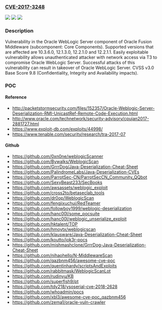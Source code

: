 ### [CVE-2017-3248](https://cve.mitre.org/cgi-bin/cvename.cgi?name=CVE-2017-3248)
![](https://img.shields.io/static/v1?label=Product&message=WebLogic%20Server&color=blue)
![](https://img.shields.io/static/v1?label=Version&message=n%2Fa&color=blue)
![](https://img.shields.io/static/v1?label=Vulnerability&message=CVSS%3A3.0%2FAV%3AN%2FAC%3AL%2FPR%3AN%2FUI%3AN%2FS%3AU%2FC%3AH%2FI%3AH%2FA%3AH&color=brighgreen)

### Description

Vulnerability in the Oracle WebLogic Server component of Oracle Fusion Middleware (subcomponent: Core Components). Supported versions that are affected are 10.3.6.0, 12.1.3.0, 12.2.1.0 and 12.2.1.1. Easily exploitable vulnerability allows unauthenticated attacker with network access via T3 to compromise Oracle WebLogic Server. Successful attacks of this vulnerability can result in takeover of Oracle WebLogic Server. CVSS v3.0 Base Score 9.8 (Confidentiality, Integrity and Availability impacts).

### POC

#### Reference
- http://packetstormsecurity.com/files/152357/Oracle-Weblogic-Server-Deserialization-RMI-UnicastRef-Remote-Code-Execution.html
- http://www.oracle.com/technetwork/security-advisory/cpujan2017-2881727.html
- https://www.exploit-db.com/exploits/44998/
- https://www.tenable.com/security/research/tra-2017-07

#### Github
- https://github.com/0xn0ne/weblogicScanner
- https://github.com/Bywalks/WeblogicScan
- https://github.com/GrrrDog/Java-Deserialization-Cheat-Sheet
- https://github.com/PalindromeLabs/Java-Deserialization-CVEs
- https://github.com/ParrotSec-CN/ParrotSecCN_Community_QQbot
- https://github.com/SexyBeast233/SecBooks
- https://github.com/awsassets/weblogic_exploit
- https://github.com/cross2to/betaseclab_tools
- https://github.com/dr0op/WeblogicScan
- https://github.com/fengjixuchui/RedTeamer
- https://github.com/followboy1999/weblogic-deserialization
- https://github.com/hanc00l/some_pocsuite
- https://github.com/hanc00l/weblogic_unserialize_exploit
- https://github.com/hktalent/TOP
- https://github.com/hmoytx/weblogicscan
- https://github.com/klausware/Java-Deserialization-Cheat-Sheet
- https://github.com/koutto/jok3r-pocs
- https://github.com/mishmashclone/GrrrDog-Java-Deserialization-Cheat-Sheet
- https://github.com/nihaohello/N-MiddlewareScan
- https://github.com/qazbnm456/awesome-cve-poc
- https://github.com/quentinhardy/scriptsAndExploits
- https://github.com/rabbitmask/WeblogicScanLot
- https://github.com/rudinyu/KB
- https://github.com/superfish9/pt
- https://github.com/tdy218/ysoserial-cve-2018-2628
- https://github.com/whoadmin/pocs
- https://github.com/xbl3/awesome-cve-poc_qazbnm456
- https://github.com/zema1/oracle-vuln-crawler

